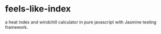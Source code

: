 feels-like-index
================

a heat index and windchill calculator in pure javascript with Jasmine testing framework.
